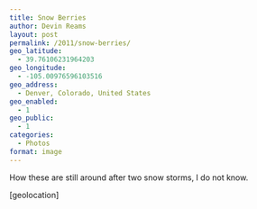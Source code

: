 ```yaml
---
title: Snow Berries
author: Devin Reams
layout: post
permalink: /2011/snow-berries/
geo_latitude:
  - 39.76106231964203
geo_longitude:
  - -105.00976596103516
geo_address:
  - Denver, Colorado, United States
geo_enabled:
  - 1
geo_public:
  - 1
categories:
  - Photos
format: image
---
```

How these are still around after two snow storms, I do not know.

[geolocation]